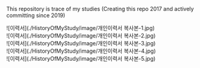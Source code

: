 This repository is trace of my studies
(Creating this repo 2017 and actively committing since 2019)

![이력서](./HistoryOfMyStudy/image/개인이력서 복사본-1.jpg)  
![이력서](./HistoryOfMyStudy/image/개인이력서 복사본-2.jpg)  
![이력서](./HistoryOfMyStudy/image/개인이력서 복사본-3.jpg)  
![이력서](./HistoryOfMyStudy/image/개인이력서 복사본-4.jpg)  
![이력서](./HistoryOfMyStudy/image/개인이력서 복사본-5.jpg)  
